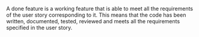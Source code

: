 A done feature is a working feature that is able to meet all the requirements of the user story corresponding to it. This means that the code has been written, documented, tested, reviewed and meets all the requirements specified in the user story. 

